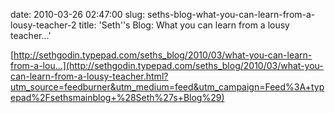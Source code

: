 date: 2010-03-26 02:47:00
slug: seths-blog-what-you-can-learn-from-a-lousy-teacher-2
title: 'Seth''s Blog: What you can learn from a lousy teacher...'

    

[http://sethgodin.typepad.com/seths_blog/2010/03/what-you-can-learn-from-a-lou...](http://sethgodin.typepad.com/seths_blog/2010/03/what-you-can-learn-from-a-lousy-teacher.html?utm_source=feedburner&utm_medium=feed&utm_campaign=Feed%3A+typepad%2Fsethsmainblog+%28Seth%27s+Blog%29)

  

